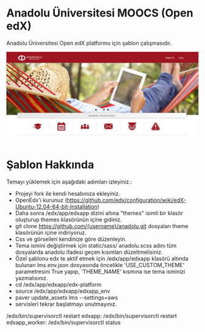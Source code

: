 ﻿Anadolu Üniversitesi MOOCS (Open edX)
========
Anadolu Üniversitesi Open edX platformu için şablon çalışmasıdır.


![Alt text](/anadolu.jpg?raw=true "Anadolu Üniversitesi MOOCS")

Şablon Hakkında
===============
Temayı yüklemek için aşağıdaki adımları izleyiniz.:
- Projeyi fork ile kendi hesabınıza ekleyiniz.
- OpenEdx'i kurunuz (https://github.com/edx/configuration/wiki/edX-Ubuntu-12.04-64-bit-Installation)
- Daha sonra /edx/app/edxapp  dizini altına "themes" isimli bir klasör oluşturup themes klasörünün içine gidiniz.
- git clone https://github.com/{username}/anadolu.git dosyaları theme klasörünün içine indiriyoruz.
- Css ve görselleri kendinize göre düzenleyin.
- Tema ismini değiştirmek için static/sass/ anadolu.scss adını tüm dosyalarda anadolu ifadesi geçen kısımları düzeltmelisiniz.
- Özel şablonu edx te aktif etmek için /edx/app/edxapp klasörü altında bulunan lms.env.json dosyasında öncelikle 'USE_CUSTOM_THEME' parametresini True yapıp, 'THEME_NAME' kısmına ise tema isminizi yazmalısınız.
- cd /edx/app/edxapp/edx-platform
- source /edx/app/edxapp/edxapp_env
- paver update_assets lms --settings=aws
- servisleri tekrar başlatmayı unutmayınız.

/edx/bin/supervisorctl restart edxapp:
/edx/bin/supervisorctl restart edxapp_worker:
/edx/bin/supervisorctl status
